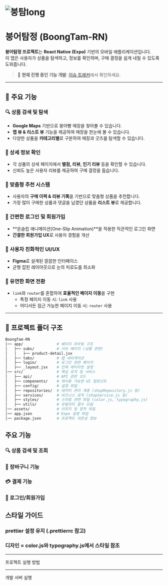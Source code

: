 # ![붕탐long](https://github.com/user-attachments/assets/2c9866d7-6deb-4f0d-a1b1-be63efe251bc)


# 붕어탐정 (BoongTam-RN)

**붕어탐정 프로젝트**는 **React Native (Expo)** 기반의 모바일 애플리케이션입니다.  
이 앱은 사용자가 상품을 탐색하고, 정보를 확인하며, 구매 결정을 쉽게 내릴 수 있도록 도와줍니다.  

> 🚀 **현재 진행 중인 기능 개발**: [이슈 트래커]()에서 확인하세요.  

---

## 📌 주요 기능

### 🔍 상품 검색 및 탐색
- **Google Maps** 기반으로 붕어빵 매장을 찾아볼 수 있습니다.  
- **맵 뷰 & 리스트 뷰** 기능을 제공하여 매장을 한눈에 볼 수 있습니다.  
- 다양한 상품을 **카테고리별**로 구분하여 매장과 굿즈를 탐색할 수 있습니다.  

### 📄 상세 정보 확인
- 각 상품의 상세 페이지에서 **별점, 리뷰, 인기 리뷰** 등을 확인할 수 있습니다.  
- 신뢰도 높은 사용자 리뷰를 제공하여 구매 결정을 돕습니다.  

### 🎯 맞춤형 추천 시스템
- 사용자의 **구매 이력 & 리뷰 기록**을 기반으로 맞춤형 상품을 추천합니다.  
- 가장 많이 구매한 상품과 댓글을 남겼던 상품을 **리스트 뷰**로 제공합니다.  

### 🔐 간편한 로그인 및 회원가입
- **온슬립 애니메이션(One-Slip Animation)**을 적용한 직관적인 로그인 화면  
- **간결한 회원가입 UX**로 사용자 경험을 개선  

### 🎨 사용자 친화적인 UI/UX
- **Figma**로 설계된 깔끔한 인터페이스  
- 균형 잡힌 레이아웃으로 눈의 피로도를 최소화  

### 🔀 유연한 화면 전환
- `link`와 `router`를 혼합하여 **효율적인 페이지 이동**을 구현  
  - 특정 페이지 이동 시: `link` 사용  
  - 어디서든 접근 가능한 페이지 이동 시: `router` 사용  

---

## 📂 프로젝트 폴더 구조

```bash
BoongTam-RN
│── app/               # 페이지 라우팅 구조
│   ├── subs/          # 서브 페이지 (상품 관련)
│   │   ├── product-detail.jsx
│   ├── tabs/          # 탭 네비게이션
│   ├── login/         # 로그인 관련 페이지
│   ├── _layout.jsx    # 전체 레이아웃 설정
│── src/               # 핵심 로직 및 서비스
│   ├── api/           # API 관련 코드
│   ├── components/    # 재사용 가능한 UI 컴포넌트
│   ├── config/        # 설정 파일
│   ├── repositories/  # 데이터 관리 계층 (shopRepository.js 등)
│   ├── services/      # 비즈니스 로직 (shopService.js 등)
│   ├── styles/        # 스타일 관련 파일 (color.js, typography.js)
│   ├── utils/         # 유틸리티 함수 모음
│── assets/            # 이미지 및 정적 파일
│── app.json           # Expo 설정 파일
│── package.json       # 프로젝트 의존성 정보
```

## 주요 기능

### 🔍 상품 검색 및 조회
### 🛒 장바구니 기능
### 💳 결제 기능
### 👤 로그인/회원가입 

## 스타일 가이드

### prettier 설정 유지 (.prettierrc 참고)

### 디자인 = color.js와 typography.js에서 스타일 참조

---

프로젝트 실행 방법

---

개발 서버 실행
